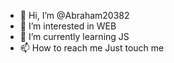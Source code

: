 - 👋 Hi, I’m @Abraham20382
- 👀 I’m interested in WEB
- 🌱 I’m currently learning JS
- 📫 How to reach me Just touch me


